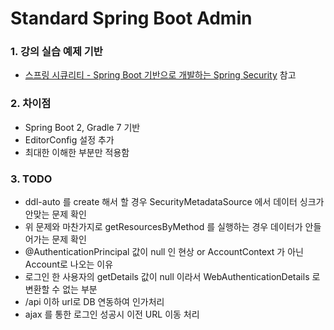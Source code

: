 # Standard Spring Boot Admin

### 1. 강의 실습 예제 기반

- [스프링 시큐리티 - Spring Boot 기반으로 개발하는 Spring Security](https://www.inflearn.com/course/%EC%BD%94%EC%96%B4-%EC%8A%A4%ED%94%84%EB%A7%81-%EC%8B%9C%ED%81%90%EB%A6%AC%ED%8B%B0# "스프링 시큐리티 - Spring Boot 기반으로 개발하는 Spring Security")
  참고

### 2. 차이점

- Spring Boot 2, Gradle 7 기반
- EditorConfig 설정 추가
- 최대한 이해한 부분만 적용함

### 3. TODO

- ddl-auto 를 create 해서 할 경우 SecurityMetadataSource 에서 데이터 싱크가 안맞는 문제 확인
- 위 문제와 마찬가지로 getResourcesByMethod 를 실행하는 경우 데이터가 안들어가는 문제 확인
- @AuthenticationPrincipal 값이 null 인 현상 or AccountContext 가 아닌 Account로 나오는 이유
- 로그인 한 사용자의 getDetails 값이 null 이라서 WebAuthenticationDetails 로 변환할 수 없는 부분
- /api 이하 url로 DB 연동하여 인가처리
- ajax 를 통한 로그인 성공시 이전 URL 이동 처리

